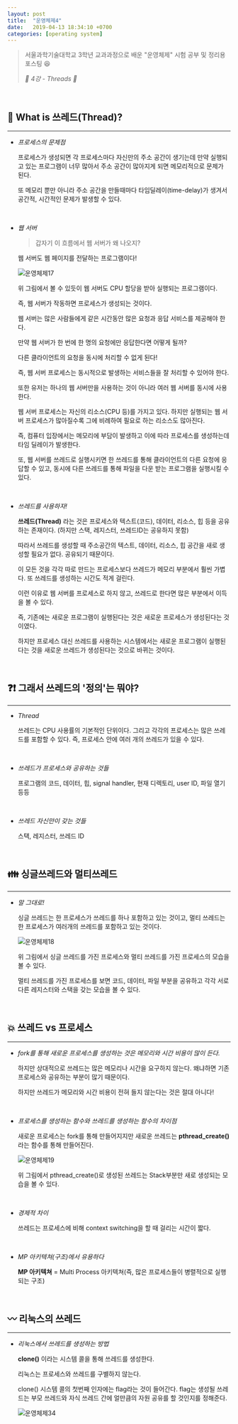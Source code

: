 ```yaml
---
layout: post
title:  "운영체제4"
date:   2019-04-13 18:34:10 +0700
categories: [operating system]
---
```



> 서울과학기술대학교 3학년 교과과정으로 배운 "운영체제" 시험 공부 및 정리용 포스팅 😆
>
> _🙋 4강 - Threads 🙋_

<br>

## 💁 What is 쓰레드(Thread)?
---

- _프로세스의 문제점_

	프로세스가 생성되면 각 프로세스마다 자신만의 주소 공간이 생기는데 만약 실행되고 있는 프로그램이 너무 많아서 주소 공간이 많아지게 되면 메모리적으로 문제가 된다.

	또 메모리 뿐만 아니라 주소 공간을 만들때마다 타임딜레이(time-delay)가 생겨서 공간적, 시간적인 문제가 발생할 수 있다.

	<br>

- _웹 서버_

	> 갑자기 이 흐름에서 웹 서버가 왜 나오지?

	웹 서버도 웹 페이지를 전달하는 프로그램이다!

	![운영체제17](https://user-images.githubusercontent.com/31889335/56079775-c4d2c080-5e33-11e9-8f6f-37dc0795d0e2.PNG)

	위 그림에서 볼 수 있듯이 웹 서버도 CPU 할당을 받아 실행되는 프로그램이다.

	즉, 웹 서버가 작동하면 프로세스가 생성되는 것이다.

	웹 서버는 많은 사람들에게 같은 시간동안 많은 요청과 응답 서비스를 제공해야 한다.

	만약 웹 서버가 한 번에 한 명의 요청에만 응답한다면 어떻게 될까?

	다른 클라이언트의 요청을 동시에 처리할 수 없게 된다!

	즉, 웹 서버 프로세스는 동시적으로 발생하는 서비스들을 잘 처리할 수 있어야 한다.

	또한 유저는 하나의 웹 서버만을 사용하는 것이 아니라 여러 웹 서버를 동시에 사용한다.

	웹 서버 프로세스는 자신의 리소스(CPU 등)를 가지고 있다. 하지만 실행되는 웹 서버 프로세스가 많아질수록 그에 비례하여 필요로 하는 리소스도 많아진다.

	즉, 컴퓨터 입장에서는 메모리에 부담이 발생하고 이에 따라 프로세스를 생성하는데 타임 딜레이가 발생한다.

	또, 웹 서버를 쓰레드로 실행시키면 한 쓰레드를 통해 클라이언트의 다른 요청에 응답할 수 있고, 동시에 다른 쓰레드를 통해 파일을 다운 받는 프로그램을 실행시킬 수 있다.

	<br>

- _쓰레드를 사용하자!_

	__쓰레드(Thread)__ 라는 것은 프로세스와 텍스트(코드), 데이터, 리소스, 힙 등을 공유하는 존재이다. (하지만 스택, 레지스터, 쓰레드ID는 공유하지 못함)

	따라서 쓰레드를 생성할 때 주소공간의 텍스트, 데이터, 리소스, 힙 공간을 새로 생성할 필요가 없다. 공유되기 때문이다.

	이 모든 것을 각각 따로 만드는 프로세스보다 쓰레드가 메모리 부분에서 훨씬 가볍다. 또 쓰레드를 생성하는 시간도 적게 걸린다.

	이런 이유로 웹 서버를 프로세스로 하지 않고, 쓰레드로 한다면 많은 부분에서 이득을 볼 수 있다.

	즉, 기존에는 새로운 프로그램이 실행된다는 것은 새로운 프로세스가 생성된다는 것이였다. 

	하지만 프로세스 대신 쓰레드를 사용하는 시스템에서는 새로운 프로그램이 실행된다는 것을 새로운 쓰레드가 생성된다는 것으로 바뀌는 것이다.

	<br>

## ❓❗ 그래서 쓰레드의 '정의'는 뭐야?
---

- _Thread_

	쓰레드는 CPU 사용률의 기본적인 단위이다. 그리고 각각의 프로세스는 많은 쓰레드를 포함할 수 있다. 즉, 프로세스 안에 여러 개의 쓰레드가 있을 수 있다.

	<br>

- _쓰레드가 프로세스와 공유하는 것들_

	프로그램의 코드, 데이터, 힙, signal handler, 현재 디렉토리, user ID, 파일 열기 등등

	<br>

- _쓰레드 자신만이 갖는 것들_

	스택, 레지스터, 쓰레드 ID

	<br>

## 👪 싱글쓰레드와 멀티쓰레드
---

- _말 그대로!_

	싱글 쓰레드는 한 프로세스가 쓰레드를 하나 포함하고 있는 것이고, 멀티 쓰레드는 한 프로세스가 여러개의 쓰레드를 포함하고 있는 것이다.

	![운영체제18](https://user-images.githubusercontent.com/31889335/56079936-006e8a00-5e36-11e9-8d37-eb9b1972034b.PNG)

	위 그림에서 싱글 쓰레드를 가진 프로세스와 멀티 쓰레드를 가진 프로세스의 모습을 볼 수 있다.

	멀티 쓰레드를 가진 프로세스를 보면 코드, 데이터, 파일 부분을 공유하고 각각 서로 다른 레지스터와 스택을 갖는 모습을 볼 수 있다.

	<br>

## 💥 쓰레드 vs 프로세스
---

- _fork를 통해 새로운 프로세스를 생성하는 것은 메모리와 시간 비용이 많이 든다._

	하지만 상대적으로 쓰레드는 많은 메모리나 시간을 요구하지 않는다. 왜냐하면 기존 프로세스와 공유하는 부분이 많기 때문이다.

	하지만 쓰레드가 메모리와 시간 비용이 전혀 들지 않는다는 것은 절대 아니다!

	<br>

- _프로세스를 생성하는 함수와 쓰레드를 생성하는 함수의 차이점_

	새로운 프로세스는 fork를 통해 만들어지지만 새로운 쓰레드는 __pthread_create()__ 라는 함수를 통해 만들어진다. 

	![운영체제19](https://user-images.githubusercontent.com/31889335/56080024-c5208b00-5e36-11e9-8609-ba794fbbe814.PNG)

	위 그림에서 pthread_create()로 생성된 쓰레드는 Stack부분만 새로 생성되는 모습을 볼 수 있다.

<br>

- _경제적 차이_

	쓰레드는 프로세스에 비해 context switching을 할 때 걸리는 시간이 짧다.

	<br>

- _MP 아키텍쳐(구조)에서 유용하다_

	__MP 아키텍쳐__ = Multi Process 아키텍쳐(즉, 많은 프로세스들이 병렬적으로 실행되는 구조)

	<br>

## 〰️ 리눅스의 쓰레드
---

- _리눅스에서 쓰레드를 생성하는 방법_

	__clone()__ 이라는 시스템 콜을 통해 쓰레드를 생성한다.

	리눅스는 프로세스와 쓰레드를 구별하지 않는다.

	clone() 시스템 콜의 첫번째 인자에는 flag라는 것이 들어간다. flag는 생성될 쓰레드는 부모 쓰레드와 자식 쓰레드 간에 얼만큼의 자원 공유를 할 것인지를 정해준다.

	![운영체제34](https://user-images.githubusercontent.com/31889335/56294918-db945280-6166-11e9-8fce-425afd6b3c1d.PNG)
